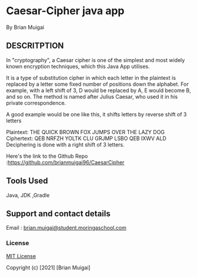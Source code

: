 # Caesar-Cipher java app
By Brian Muigai

## DESCRITPTION
In "cryptography", a Caesar cipher is one of the simplest and most widely known encryption techniques, which this Java App utilises.

It is a type of substitution cipher in which each letter in the plaintext is replaced by a letter some fixed number of positions down the alphabet. For example, with a left shift of 3, D would be replaced by A, E would become B, and so on. The method is named after Julius Caesar, who used it in his private correspondence.

A good example would be one like this, it shifts letters by reverse shift of 3 letters

Plaintext: THE QUICK BROWN FOX JUMPS OVER THE LAZY DOG Ciphertext: QEB NRFZH YOLTK CLU GRJMP LSBO QEB IXWV ALD Deciphering is done with a right shift of 3 letters.

Here's the link to the Github Repo :https://github.com/brianmuigai96/CaesarCipher

## Tools Used

Java, JDK ,Gradle 


## Support and contact details

Email : brian.muigai@student.moringaschool.com

### License

[MIT License](./LICENSE)

Copyright (c) [2021] [Brian Muigai]
